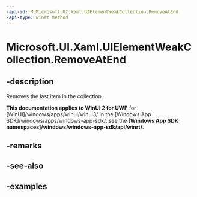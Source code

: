```yaml
---
-api-id: M:Microsoft.UI.Xaml.UIElementWeakCollection.RemoveAtEnd
-api-type: winrt method
---
```


<!-- Method syntax.
public void UIElementWeakCollection.RemoveAtEnd()
-->

# Microsoft.UI.Xaml.UIElementWeakCollection.RemoveAtEnd

## -description

Removes the last item in the collection.

**This documentation applies to WinUI 2 for UWP** for [WinUI]/windows/apps/winui/winui3/ in the [Windows App SDK]/windows/apps/windows-app-sdk/, see the **[Windows App SDK namespaces]/windows/windows-app-sdk/api/winrt/**.

## -remarks

## -see-also

## -examples

